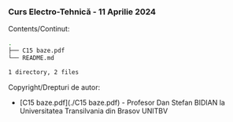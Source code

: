 ### Curs Electro-Tehnică - 11 Aprilie 2024

Contents/Continut: 

```sh
.
├── C15 baze.pdf
└── README.md

1 directory, 2 files
```

Copyright/Drepturi de autor:
* [C15 baze.pdf](./C15 baze.pdf) - Profesor Dan Stefan BIDIAN la Universitatea Transilvania din Brasov UNITBV
